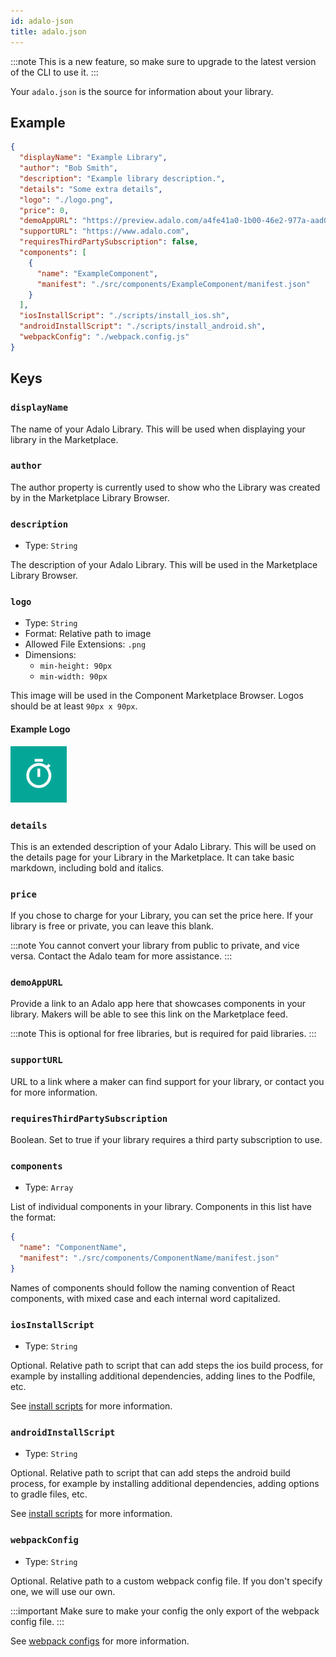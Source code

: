 ```yaml
---
id: adalo-json
title: adalo.json
---
```


:::note
This is a new feature, so make sure to upgrade to the latest version of the CLI to use it.
:::

Your `adalo.json` is the source for information about your library.

## Example

```json
{
  "displayName": "Example Library",
  "author": "Bob Smith",
  "description": "Example library description.",
  "details": "Some extra details",
  "logo": "./logo.png",
  "price": 0,
  "demoAppURL": "https://preview.adalo.com/a4fe41a0-1b00-46e2-977a-aad0439e4bac/screens",
  "supportURL": "https://www.adalo.com",
  "requiresThirdPartySubscription": false,
  "components": [
    {
      "name": "ExampleComponent",
      "manifest": "./src/components/ExampleComponent/manifest.json"
    }
  ],
  "iosInstallScript": "./scripts/install_ios.sh",
  "androidInstallScript": "./scripts/install_android.sh",
  "webpackConfig": "./webpack.config.js"
}
```

## Keys

### `displayName`

The name of your Adalo Library. This will be used when displaying your library in the Marketplace.

### `author`

The author property is currently used to show who the Library was created by in the Marketplace Library Browser.

### `description`

- Type: `String`

The description of your Adalo Library. This will be used in the Marketplace Library Browser.

### `logo`

- Type: `String`
- Format: Relative path to image
- Allowed File Extensions: `.png`
- Dimensions:
  - `min-height: 90px`
  - `min-width: 90px`

This image will be used in the Component Marketplace Browser. Logos should be at least `90px x 90px`.

#### Example Logo

![Example logo for Libraries](/img/example-logo.png)

### `details`

This is an extended description of your Adalo Library. This will be used on the details page for your Library in the Marketplace. It can take basic markdown, including bold and italics.

### `price`

If you chose to charge for your Library, you can set the price here. If your library is free or private, you can leave this blank.

:::note
You cannot convert your library from public to private, and vice versa. Contact the Adalo team for more assistance.
:::

### `demoAppURL`

Provide a link to an Adalo app here that showcases components in your library. Makers will be able to see this link on the Marketplace feed.

:::note
This is optional for free libraries, but is required for paid libraries.
:::

### `supportURL`

URL to a link where a maker can find support for your library, or contact you for more information.

### `requiresThirdPartySubscription`

Boolean. Set to true if your library requires a third party subscription to use.

### `components`

- Type: `Array`

List of individual components in your library. Components in this list have the format:

```json
{
  "name": "ComponentName",
  "manifest": "./src/components/ComponentName/manifest.json"
}
```

Names of components should follow the naming convention of React components, with
mixed case and each internal word capitalized.

### `iosInstallScript`

- Type: `String`

Optional. Relative path to script that can add steps the ios build process,
for example by installing additional dependencies, adding lines to the Podfile, etc.

See [install scripts](/docs/workflow/install-scripts) for more information.

### `androidInstallScript`

- Type: `String`

Optional. Relative path to script that can add steps the android build process,
for example by installing additional dependencies, adding options to gradle files, etc.

See [install scripts](/docs/workflow/install-scripts) for more information.

### `webpackConfig`

- Type: `String`

Optional. Relative path to a custom webpack config file. If you don't specify one,
we will use our own.

:::important
Make sure to make your config the only export of the webpack config file.
:::

See [webpack configs](/docs/workflow/webpack) for more information.
